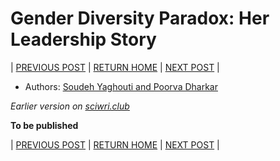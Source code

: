 # Gender Diversity Paradox: Her Leadership Story

| [PREVIOUS POST](part-3-biased-action-effective-reaction.md) | [RETURN HOME](https://csgsciencesurvey.github.io/WISCSG2018/) | [NEXT POST](part-5-the-work-life-equilibrium.md) |

- Authors: [Soudeh Yaghouti and Poorva Dharkar](./authors_contributors.md)

*Earlier version on [sciwri.club](https://www.sciwri.club/wp-content/uploads/2019/04/CGS-WiS_Team4_20190409.pdf)*

**To be published**

| [PREVIOUS POST](part-3-biased-action-effective-reaction.md) | [RETURN HOME](https://csgsciencesurvey.github.io/WISCSG2018/) | [NEXT POST](part-5-the-work-life-equilibrium.md) |
